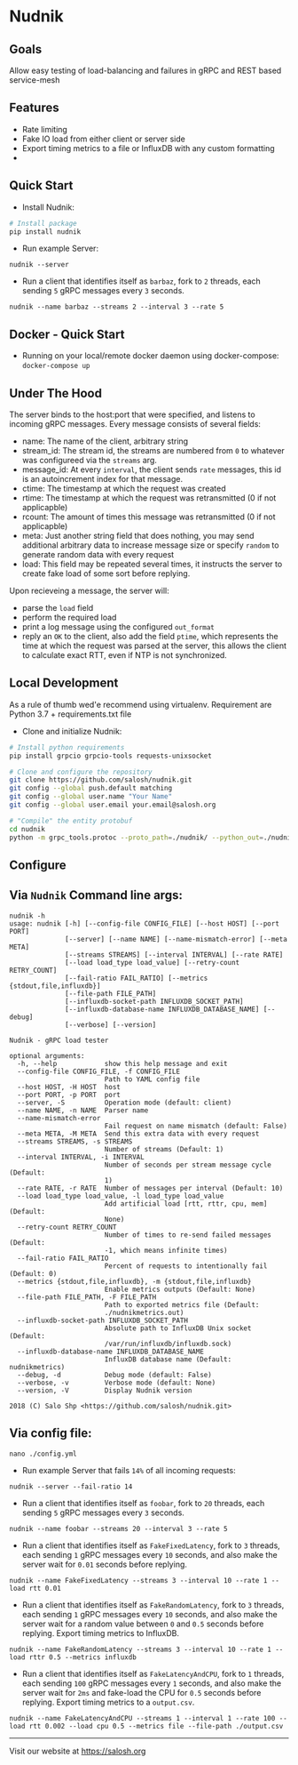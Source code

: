 Nudnik
======

Goals
-----

Allow easy testing of load-balancing and failures in gRPC and REST based service-mesh

Features
--------

 - Rate limiting
 - Fake IO load from either client or server side
 - Export timing metrics to a file or InfluxDB with any custom formatting
 - 

Quick Start
--------------------

 * Install Nudnik:
```sh
# Install package
pip install nudnik
```

 * Run example Server:
```shell
nudnik --server
```

 * Run a client that identifies itself as `barbaz`, fork to `2` threads, each sending `5` gRPC messages every `3` seconds.
```shell
nudnik --name barbaz --streams 2 --interval 3 --rate 5
```

Docker - Quick Start
--------------------

* Running on your local/remote docker daemon using docker-compose:
  `docker-compose up`

Under The Hood
--------------
The server binds to the host:port that were specified, and listens to incoming gRPC messages.
Every message consists of several fields:
 - name: The name of the client, arbitrary string
 - stream_id: The stream id, the streams are numbered from `0` to whatever was configureed via the `streams` arg.
 - message_id: At every `interval`, the client sends `rate` messages, this id is an autoincrement index for that message.
 - ctime: The timestamp at which the request was created
 - rtime: The timestamp at which the request was retransmitted (0 if not applicapble)
 - rcount: The amount of times this message was retransmitted (0 if not applicapble)
 - meta: Just another string field that does nothing, you may send additional arbitrary data to increase message size or specify `random` to generate random data with every request
 - load: This field may be repeated several times, it instructs the server to create fake load of some sort before replying.
 
 Upon recieveing a message, the server will:
  - parse the `load` field
  - perform the required load
  - print a log message using the configured `out_format`
  - reply an `OK` to the client, also add the field `ptime`, which represents the time at which the request was parsed at the server,
    this allows the client to calculate exact RTT, even if NTP is not synchronized.
 
Local Development
-----------------
As a rule of thumb wed'e recommend using virtualenv.
Requirement are Python 3.7 + requirements.txt file

 * Clone and initialize Nudnik:
```sh
# Install python requirements
pip install grpcio grpcio-tools requests-unixsocket

# Clone and configure the repository
git clone https://github.com/salosh/nudnik.git
git config --global push.default matching
git config --global user.name "Your Name"
git config --global user.email your.email@salosh.org

# "Compile" the entity protobuf
cd nudnik
python -m grpc_tools.protoc --proto_path=./nudnik/ --python_out=./nudnik/ --grpc_python_out=./nudnik/ ./entity.proto
```

Configure
--------

## Via `Nudnik` Command line args:
```shell
nudnik -h
usage: nudnik [-h] [--config-file CONFIG_FILE] [--host HOST] [--port PORT]
              [--server] [--name NAME] [--name-mismatch-error] [--meta META]
              [--streams STREAMS] [--interval INTERVAL] [--rate RATE]
              [--load load_type load_value] [--retry-count RETRY_COUNT]
              [--fail-ratio FAIL_RATIO] [--metrics {stdout,file,influxdb}]
              [--file-path FILE_PATH]
              [--influxdb-socket-path INFLUXDB_SOCKET_PATH]
              [--influxdb-database-name INFLUXDB_DATABASE_NAME] [--debug]
              [--verbose] [--version]

Nudnik - gRPC load tester

optional arguments:
  -h, --help            show this help message and exit
  --config-file CONFIG_FILE, -f CONFIG_FILE
                        Path to YAML config file
  --host HOST, -H HOST  host
  --port PORT, -p PORT  port
  --server, -S          Operation mode (default: client)
  --name NAME, -n NAME  Parser name
  --name-mismatch-error
                        Fail request on name mismatch (default: False)
  --meta META, -M META  Send this extra data with every request
  --streams STREAMS, -s STREAMS
                        Number of streams (Default: 1)
  --interval INTERVAL, -i INTERVAL
                        Number of seconds per stream message cycle (Default:
                        1)
  --rate RATE, -r RATE  Number of messages per interval (Default: 10)
  --load load_type load_value, -l load_type load_value
                        Add artificial load [rtt, rttr, cpu, mem] (Default:
                        None)
  --retry-count RETRY_COUNT
                        Number of times to re-send failed messages (Default:
                        -1, which means infinite times)
  --fail-ratio FAIL_RATIO
                        Percent of requests to intentionally fail (Default: 0)
  --metrics {stdout,file,influxdb}, -m {stdout,file,influxdb}
                        Enable metrics outputs (Default: None)
  --file-path FILE_PATH, -F FILE_PATH
                        Path to exported metrics file (Default:
                        ./nudnikmetrics.out)
  --influxdb-socket-path INFLUXDB_SOCKET_PATH
                        Absolute path to InfluxDB Unix socket (Default:
                        /var/run/influxdb/influxdb.sock)
  --influxdb-database-name INFLUXDB_DATABASE_NAME
                        InfluxDB database name (Default: nudnikmetrics)
  --debug, -d           Debug mode (default: False)
  --verbose, -v         Verbose mode (default: None)
  --version, -V         Display Nudnik version

2018 (C) Salo Shp <https://github.com/salosh/nudnik.git>
```

## Via config file:
```shell  
nano ./config.yml     
```

 * Run example Server that fails `14%` of all incoming requests:
```shell
nudnik --server --fail-ratio 14
```

 * Run a client that identifies itself as `foobar`, fork to `20` threads, each sending `5` gRPC messages every `3` seconds.
```shell
nudnik --name foobar --streams 20 --interval 3 --rate 5
```

 * Run a client that identifies itself as `FakeFixedLatency`, fork to `3` threads, each sending `1` gRPC messages every `10` seconds, and also make the server wait for `0.01` seconds before replying.
```shell
nudnik --name FakeFixedLatency --streams 3 --interval 10 --rate 1 --load rtt 0.01
```

 * Run a client that identifies itself as `FakeRandomLatency`, fork to `3` threads, each sending `1` gRPC messages every `10` seconds, and also make the server wait for a random value between `0` and `0.5` seconds before replying. Export timing metrics to InfluxDB.
```shell
nudnik --name FakeRandomLatency --streams 3 --interval 10 --rate 1 --load rttr 0.5 --metrics influxdb
```

 * Run a client that identifies itself as `FakeLatencyAndCPU`, fork to `1` threads, each sending `100` gRPC messages every `1` seconds, and also make the server wait for `2ms` and fake-load the CPU for `0.5` seconds before replying. Export timing metrics to a `output.csv`.
```shell
nudnik --name FakeLatencyAndCPU --streams 1 --interval 1 --rate 100 --load rtt 0.002 --load cpu 0.5 --metrics file --file-path ./output.csv
```

* * *
Visit our website at https://salosh.org
